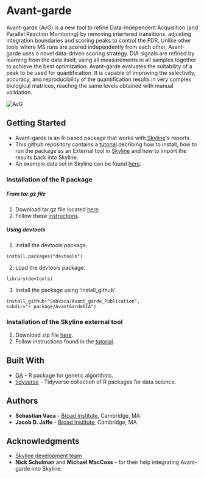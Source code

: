 # Avant-garde

Avant-garde (AvG) is a new tool to refine Data-Independent Acquisition (and Parallel Reaction Monitoring) by removing interfered transitions, adjusting integration boundaries and scoring peaks to control the FDR. Unlike other tools where MS runs are scored independently from each other, Avant-garde uses a novel data-driven scoring strategy. DIA signals are refined by learning from the data itself, using all measurements in all samples together to achieve the best optimization. Avant-garde evaluates the suitability of a peak to be used for quantification. It is capable of improving the selectivity, accuracy, and reproducibility of the quantification results in very complex biological matrices, reachng the same levels obtained with manual validation.

![AvG](http://drive.google.com/uc?export=view&id=1QOqZKxeFiQYlkPiX-07a4BMpROpuSmyh)

## Getting Started

* Avant-garde is an R-based package that works with [Skyline](https://skyline.ms/project/home/software/Skyline/begin.view)'s reports.
* This github repository contains a [tutorial](HowToRunAvG_20190125.pdf) decribing how to install, how to run the package as an External tool in [Skyline](https://skyline.ms/project/home/software/Skyline/begin.view) and how to import the results back into Skyline.
* An example data set in Skyline can be found [here](https://drive.google.com/open?id=1JVoak2CY0lFZ61RWP-PfUk1vCJh5pHxS).

### Installation of the R package
##### From tar.gz file
1. Download tar.gz file located [here](r_package).
2. Follow these [instructions](http://outmodedbonsai.sourceforge.net/InstallingLocalRPackages.html).

##### Using devtools
1. install the devtools package.
```
install.packages("devtools")
```
2. Load the devtools package.
```
library(devtools)
```
3. Install the package using 'install_github'.
```
install_github("SebVaca/Avant_garde_Publication", subdir="r_package/AvantGardeDIA")
```

### Installation of the Skyline external tool

1. Download zip file [here](skyline_external_tool/20190118_AvG_skylinetool/20190118_AvG_skylinetool.zip).
2. Follow instructions found in the [tutorial](HowToRunAvG_20190125.pdf).

## Built With

* [GA](https://cran.r-project.org/web/packages/GA/index.html) - R package for genetic algorithms.
* [tidyverse](https://cran.r-project.org/web/packages/tidyverse/index.html) - Tidyverse collection of R packages for data science.

## Authors

* **Sebastian Vaca** - [Broad Institute](https://www.broadinstitute.org/proteomics), Cambridge, MA
* **Jacob D. Jaffe** - [Broad Institute](https://www.broadinstitute.org/proteomics), Cambridge, MA

## Acknowledgments
* [Skyline development team](https://skyline.ms/project/home/software/Skyline/begin.view)
* **Nick Schulman** and **Michael MacCoss** - for their help integrating Avant-garde into Skyline.
